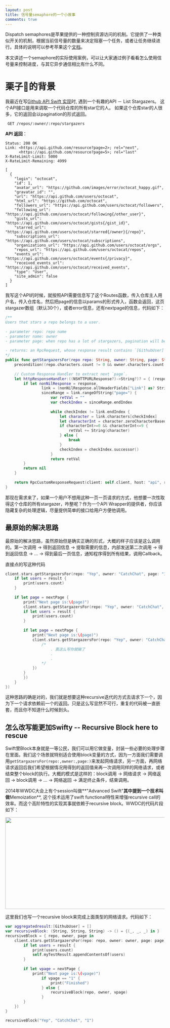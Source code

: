 ```yaml
---
layout: post
title: 信号量semaphore的一个小故事
comments: true
---
```


Dispatch semaphores是苹果提供的一种控制资源访问的机制。它提供了一种类似开关的机制，根据当前信号量的数量来决定阻塞一个任务，或者让任务继续进行。具体的说明可以参考苹果这个[文档](https://developer.apple.com/library/ios/documentation/General/Conceptual/ConcurrencyProgrammingGuide/OperationQueues/OperationQueues.html#//apple_ref/doc/uid/TP40008091-CH102-SW24)。

本文讲述一个semaphore的实际使用案例，可以让大家通过例子看看怎么使用信号量来控制进度，与其它异步通信相比有什么不同。

# 栗子🌰的背景

我最近在写[Github API Swift 实现](https://github.com/jindulys/GithubPilot)时, 遇到一个有趣的API － List Stargazers。 这个API接口是用来调取一个代码仓库的所有star它的人。 如果这个仓库star的人很多，它的返回会以pagination的形式返回。

     GET /repos/:owner/:repo/stargazers

**API 返回**：

    Status: 200 OK
    Link: <https://api.github.com/resource?page=2>; rel="next",
          <https://api.github.com/resource?page=5>; rel="last"
    X-RateLimit-Limit: 5000
    X-RateLimit-Remaining: 4999

    [
      {
        "login": "octocat",
        "id": 1,
        "avatar_url": "https://github.com/images/error/octocat_happy.gif",
        "gravatar_id": "",
        "url": "https://api.github.com/users/octocat",
        "html_url": "https://github.com/octocat",
        "followers_url": "https://api.github.com/users/octocat/followers",
        "following_url": "https://api.github.com/users/octocat/following{/other_user}",
        "gists_url": "https://api.github.com/users/octocat/gists{/gist_id}",
        "starred_url": "https://api.github.com/users/octocat/starred{/owner}{/repo}",
        "subscriptions_url": "https://api.github.com/users/octocat/subscriptions",
        "organizations_url": "https://api.github.com/users/octocat/orgs",
        "repos_url": "https://api.github.com/users/octocat/repos",
        "events_url": "https://api.github.com/users/octocat/events{/privacy}",
        "received_events_url": "https://api.github.com/users/octocat/received_events",
        "type": "User",
        "site_admin": false
      }
    ] 

我写这个API的时候，就按照API需要信息写了这个Routes函数，传入仓库主人用户名，传入仓库名，然后把page的信息以params的形式传入，函数会返回，这页stargazer数组（默认30个），或者error信息，还有nextpage的信息，代码如下：


```swift
/**
Users that stars a repo belongs to a user.
     
- parameter repo: repo name
- parameter name: owner
- parameter page: when repo has a lot of stargazers, pagination will be applied.
     
- returns: an RpcRequest, whose response result contains `[GithubUser]`, if pagination is applicable, response result contains `nextpage`.
*/
public func getStargazersFor(repo repo: String, owner: String, page: String = "1", defaultResponseQueue: dispatch_queue_t? = nil) -> RpcCustomResponseRequest<UserArraySerializer, StringSerializer, String> {
    precondition((repo.characters.count != 0 && owner.characters.count != 0), "Invalid Input")
        
    // Custom Response Handler to extract next `page`.
    let httpResponseHandler:((NSHTTPURLResponse?)->String?)? = { (response: NSHTTPURLResponse?) in
        if let nonNilResponse = response,
                link = (nonNilResponse.allHeaderFields["Link"] as? String),
                sinceRange = link.rangeOfString("page=") {
                    var retVal = ""
                    var checkIndex = sinceRange.endIndex
                    
                    while checkIndex != link.endIndex {
                        let character = link.characters[checkIndex]
                        let characterInt = character.zeroCharacterBasedunicodeScalarCodePoint()
                        if characterInt>=0 && characterInt<=9 {
                            retVal += String(character)
                        } else {
                            break
                        }
                        checkIndex = checkIndex.successor()
                    }
                    return retVal
        }
        return nil
    }
        
    return RpcCustomResponseRequest(client: self.client, host: "api", route: "/repos/\(owner)/\(repo)/stargazers", method: .GET, params: ["page":page], postParams: nil, postData: nil,customResponseHandler:httpResponseHandler, defaultResponseQueue: defaultResponseQueue, responseSerializer: UserArraySerializer(), errorSerializer: StringSerializer())
}
```

那现在需求来了，如果一个用户不想用这种一页一页请求的方式，他想要一次性取得这个仓库的所有stargazer，咋整呢？作为一个API Wrapper的提供者，你应该隐藏复杂的处理逻辑，尽量提供简单的接口给用户方便他调用。

## 最原始的解决思路

最原始的解决思路，虽然原始但是确实正确的形式，大概的样子应该是这么调用的。第一次调用 -> 得到返回信息 -> 提取需要的信息，内部发送第二次调用 -> 得到返回信息 -> ... -> 得到最后一页信息，通知程序得到所有结果，调用Callback。

直接点的写这种代码

```swift
client.stars.getStargazersFor(repo: "Yep", owner: "CatchChat", page: "1").response({ (nextPage, result, error) -> Void in
    if let users = result {
        print(users.count)
    }
                
    if let page = nextPage {
        print("Next page is:\(page)")
        client.stars.getStargazersFor(repo: "Yep", owner: "CatchChat", page: page).response({ (nextPage, result, error) -> Void in
        if let users = result {
            print(users.count)
        }
                        
        if let page = nextPage {
            print("Next page is:\(page)")
            client.stars.getStargazersFor(repo: "Yep", owner: "CatchChat", page: page).response({ (nextPage, result, error) -> Void in
                /*
                    . 真这么写你就输了
                    .
                    .
                */
            })
        }
        })
    }
})
```
这种思路的确是对的，我们就是想要这种recursive迭代的方式去请求下一个，因为下一个请求依赖前一个的返回。只是这么写显然不可行，重复的代码被一直嵌套，而且你不知道什么时候到头。

## 怎么改写能更加**Swifty** -- Recursive Block here to rescue

Swift里Block本身就是一等公民，我们可以用它做变量，封装一些必要的处理步骤在里面。我们这个场景就特别适合使用block变量的方式，因为一方面我们需要调用`getStargazersFor(repo:,owner:,page:)`来发起网络请求，另一方面，再网络请求返回后我们希望根据情况用得到的返回值来再一次调用同样的网络请求，或者结束整个block的执行。大概的模式是这样的：block调用 -> 网络请求 -> 网络返回 -> block调用 -> ... -> 网络返回 -> 满足终止条件，结束调用。

2014年WWDC大会上有个session叫做**"Advanced Swift"**其中提到一个技术叫做**Memoization**, 这个技术运用了swift functional特性来增强recursive call的效率。而这个高阶特性的实现其事就依赖于recursive block。WWDC的代码片段如下：

<img src="http://jindulys.github.io/images/wwdcrecursiveblock.png" width="610px" height="290px" style="margin: 0 auto; display: block;"/>

这里我们也写一个recursive block来完成上面类型的网络请求。代码如下：

```swift
var aggregatedresult:[GithubUser] = []
var recursiveBlock: (String, String, String) -> () = {(_, _, _) in }
recursiveBlock = { repo, owner, page in
    client.stars.getStargazersFor(repo: repo, owner: owner, page: page).response({(nextPage, result, error) -> Void in
        if let users = result {
            print(users.count)
            self.myTestResult.appendContentsOf(users)
        }
                    
        if let vpage = nextPage {
            print("Next page is:\(vpage)")
                if vpage == "1" {
                    print("Finished")
                } else {
                    recursiveBlock(repo, owner, vpage)
                }
        }
    })    
}

recursiveBlock("Yep", "CatchChat", "1")
```



